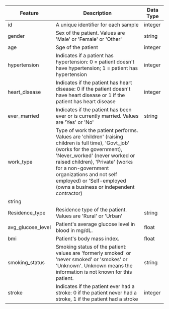 | Feature | Description | Data Type |
| --- | --- | --- |
| id | A unique identifier for each sample | integer |
| gender | Sex of the patient.  Values are 'Male' or 'Female' or 'Other' | string |
| age | Sge of the patient | integer |
| hypertension | Indicates if a patient has hypertension: 0 = patient doesn't have hypertension; 1 = patient has hypertension  | integer |
| heart_disease | Indicates if the patient has heart disease: 0 if the patient doesn't have heart disease or 1 if the patient has heart disease | integer |
| ever_married | Indicates if the patient has been ever or is currently  married. Values are 'Yes' or 'No' | string |
| work_type | Type of work the patient performs.  Values are 'children' (raising children is full time), 'Govt_job' (works for the government), 'Never_worked' (never worked or raised children), 'Private' (works for a non-government organizations and not self employed) or 'Self-employed (owns a business or independent contractor)
 | string |
| Residence_type | Residence type of the patient.  Values are 'Rural' or 'Urban' | string |
| avg_glucose_level | Patient's average glucose level in blood in mg/dL. | float |
| bmi | Patient's body mass index. | float |
| smoking_status | Smoking status of the patient: values are 'formerly smoked' or 'never smoked' or 'smokes' or 'Unknown'.  Unknown means the information is not known for this patient.  | string |
| stroke | Indicates if the patient ever had a stroke: 0 if the patient never had a stroke, 1 if the patient had a stroke | integer |
